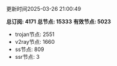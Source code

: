 更新时间2025-03-26 21:00:49

**总订阅: 4171**
**总节点: 15333**
**有效节点: 5023**
- trojan节点: 2551
- v2ray节点: 1660
- ss节点: 809
- ssr节点: 3
